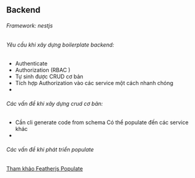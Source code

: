 ## Backend
###### Framework:  nestjs
###### Yêu cầu khi xây dựng boilerplate backend:
- Authenticate
- Authorization (RBAC )
- Tự sinh được CRUD cơ bản
- Tích hợp Authorization vào các service một cách nhanh chóng
-
###### Các vấn đề khi xây dựng crud cơ bản:
- Cần cli generate code from schema
Có thể populate đến các service khác
- 

###### Các vấn đề khi phát triển populate
[Tham khảo Featherjs Populate](https://blog.feathersjs.com/feathers-populate-hooks-a-voyage-from-back-then-to-next-f3f95a0dcf38)